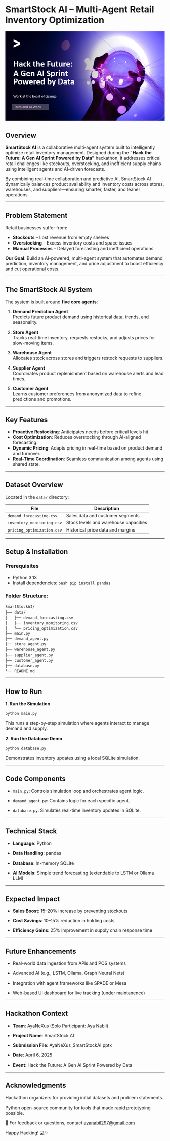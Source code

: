# SmartStock AI – Multi-Agent Retail Inventory Optimization

![Hackathon Banner](img/image.png)

## Overview
**SmartStock AI** is a collaborative multi-agent system built to intelligently optimize retail inventory management. Designed during the **"Hack the Future: A Gen AI Sprint Powered by Data"** hackathon, it addresses critical retail challenges like stockouts, overstocking, and inefficient supply chains using intelligent agents and AI-driven forecasts.

By combining real-time collaboration and predictive AI, SmartStock AI dynamically balances product availability and inventory costs across stores, warehouses, and suppliers—ensuring smarter, faster, and leaner operations.

---

## Problem Statement
Retail businesses suffer from:

- **Stockouts** – Lost revenue from empty shelves 
- **Overstocking** – Excess inventory costs and space issues 
- **Manual Processes** – Delayed forecasting and inefficient operations 

**Our Goal**: Build an AI-powered, multi-agent system that automates demand prediction, inventory management, and price adjustment to boost efficiency and cut operational costs.

---

## The SmartStock AI System

The system is built around **five core agents**:

1. **Demand Prediction Agent**  
   Predicts future product demand using historical data, trends, and seasonality.

2. **Store Agent**  
   Tracks real-time inventory, requests restocks, and adjusts prices for slow-moving items.

3. **Warehouse Agent**  
   Allocates stock across stores and triggers restock requests to suppliers.

4. **Supplier Agent**  
   Coordinates product replenishment based on warehouse alerts and lead times.

5. **Customer Agent**  
   Learns customer preferences from anonymized data to refine predictions and promotions.

---

## Key Features

- **Proactive Restocking**: Anticipates needs before critical levels hit.  
- **Cost Optimization**: Reduces overstocking through AI-aligned forecasting.  
- **Dynamic Pricing**: Adapts pricing in real-time based on product demand and turnover.  
- **Real-Time Coordination**: Seamless communication among agents using shared state.

---

## Dataset Overview

Located in the `data/` directory:

| File | Description |
|------|-------------|
| `demand_forecasting.csv` | Sales data and customer segments |
| `inventory_monitoring.csv` | Stock levels and warehouse capacities |
| `pricing_optimization.csv` | Historical price data and margins |

---

## Setup & Installation

### Prerequisites
- Python 3.13 
- Install dependencies: ```bash
pip install pandas ```  

### Folder Structure:
```bash
SmartStockAI/
├── data/
│   ├── demand_forecasting.csv
│   ├── inventory_monitoring.csv
│   └── pricing_optimization.csv
├── main.py
├── demand_agent.py
├── store_agent.py
├── warehouse_agent.py
├── supplier_agent.py
├── customer_agent.py
├── database.py
└── README.md
```
---
## How to Run
**1. Run the Simulation**
```bash
python main.py
```
This runs a step-by-step simulation where agents interact to manage demand and supply.

**2. Run the Database Demo**
```bash
python database.py
```
Demonstrates inventory updates using a local SQLite simulation.

---
## Code Components
- `main.py`: Controls simulation loop and orchestrates agent logic.

* `demand_agent.py`: Contains logic for each specific agent.

* `database.py`: Simulates real-time inventory updates in SQLite.
---
## Technical Stack
* **Language**: Python

* **Data Handling**: pandas

* **Database**: In-memory SQLite

* **AI Models**: Simple trend forecasting (extendable to LSTM or Ollama LLM)
---
## Expected Impact
* **Sales Boost**: 15–20% increase by preventing stockouts

* **Cost Savings**: 10–15% reduction in holding costs

* **Efficiency Gains**: 25% improvement in supply chain response time
---
## Future Enhancements
* Real-world data ingestion from APIs and POS systems

* Advanced AI (e.g., LSTM, Ollama, Graph Neural Nets)

* Integration with agent frameworks like SPADE or Mesa

* Web-based UI dashboard for live tracking (under maintanence)
---
## Hackathon Context
* **Team**: AyaNeXus (Solo Participant: Aya Nabil)

* **Project Name**: SmartStock AI

* **Submission File**: AyaNeXus_SmartStockAI.pptx

* **Date**: April 6, 2025

* **Event**: Hack the Future: A Gen AI Sprint Powered by Data
---
## Acknowledgments
Hackathon organizers for providing initial datasets and problem statements.

Python open-source community for tools that made rapid prototyping possible.

👋 For feedback or questions, contact ayanabil297@gmail.com

Happy Hacking! 💻✨
